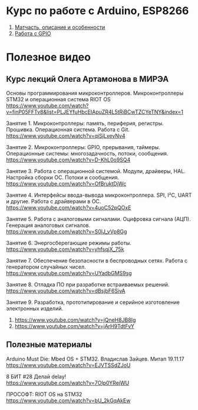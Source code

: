 # Курс по работе с Arduino, ESP8266

1. [Матчасть, описание и особенности](hardware.md)
2. [Работа с GPIO](gpio.md)



# Полезное видео

## Курс лекций Олега Артамонова в МИРЭА

Основы программирования микроконтроллеров. Микроконтроллеры STM32 и операционная система RIOT OS  
https://www.youtube.com/watch?v=finP05FFTv8&list=PLJEYfuHbcEIApuZR4L5tRiBCwTZCYeTNY&index=1

Занятие 1. Микроконтроллеры: память, периферия, регистры. Прошивка. Операционная система. Работа с Git.  
https://www.youtube.com/watch?v=qiSjLxeyNv4

Занятие 2. Микроконтроллеры: GPIO, прерывания, таймеры. Операционные системы: многозадачность, потоки, сообщения.  
https://www.youtube.com/watch?v=D-KhL0o9SQ4

Занятие 3. Работа с операционной системой. Модули, драйверы, HAL. Настройка сборки ОС. Потоки и сообщения.  
https://www.youtube.com/watch?v=OfBruktDjWc

Занятие 4. Интерфейсы ввода-вывода микроконтроллера. SPI, I²C, UART и другие. Работа с драйверами в ОС.  
https://www.youtube.com/watch?v=4uoC52pQOxE

Занятие 5. Работа с аналоговыми сигналами. Оцифровка сигнала (АЦП). Генерация аналоговых сигналов.  
https://www.youtube.com/watch?v=S0lJ_vVp8Gg

Занятие 6. Энергосберегающие режимы работы.  
https://www.youtube.com/watch?v=yhfsqjX_75k

Занятие 7. Обеспечение безопасности в беспроводных сетях. Работа с генератором случайных чисел.  
https://www.youtube.com/watch?v=UYadbGMS9sg

Занятие 8. Отладка ПО при разработке встраиваемых решений.  
https://www.youtube.com/watch?v=dBsjbF6SivA

Занятие 9. Разработка, прототипирование и серийное изготовление электронных изделий.  
1. https://www.youtube.com/watch?v=jQneH8JB8Ig
2. https://www.youtube.com/watch?v=jArH9TdtFvY

## Полезные материалы

Arduino Must Die: Mbed OS + STM32. Владислав Зайцев. Митап 19.11.17  
https://www.youtube.com/watch?v=EJVTSSdZJoU

8 БИТ #28 Делай delay!  
https://www.youtube.com/watch?v=7OIp0YRejWU

ПРОСОФТ: RIOT OS на STM32  
https://www.youtube.com/watch?v=bU_2kGqAkEw